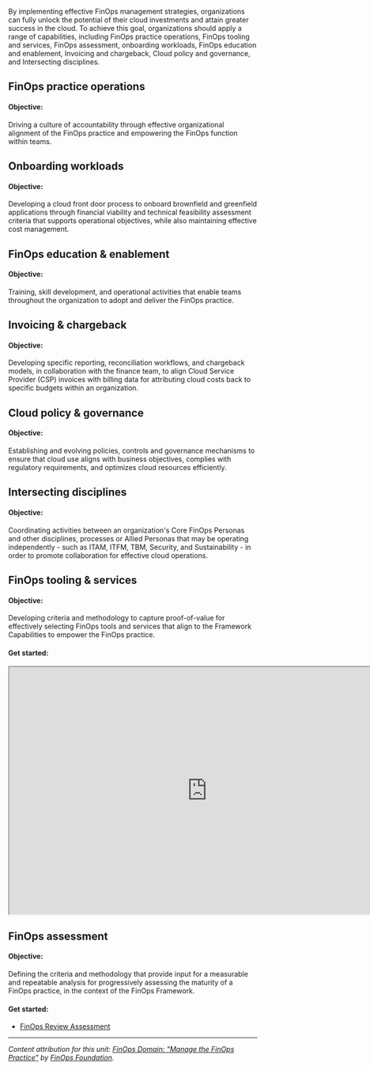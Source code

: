 By implementing effective FinOps management strategies, organizations can fully unlock the potential of their cloud investments and attain greater success in the cloud. To achieve this goal, organizations should apply a range of capabilities, including FinOps practice operations, FinOps tooling and services, FinOps assessment, onboarding workloads, FinOps education and enablement, Invoicing and chargeback, Cloud policy and governance, and Intersecting disciplines.

<!-- Video placeholder: Overview MS solutions the capabilities in this domain. -->

## FinOps practice operations

#### Objective:

Driving a culture of accountability through effective organizational alignment of the FinOps practice and empowering the FinOps function within teams. 

## Onboarding workloads

#### Objective:

Developing a cloud front door process to onboard brownfield and greenfield applications through financial viability and technical feasibility assessment criteria that supports operational objectives, while also maintaining effective cost management.

## FinOps education & enablement

#### Objective:

Training, skill development, and operational activities that enable teams throughout the organization to adopt and deliver the FinOps practice.

## Invoicing & chargeback

#### Objective:

Developing specific reporting, reconciliation workflows, and chargeback models, in collaboration with the finance team, to align Cloud Service Provider (CSP) invoices with billing data for attributing cloud costs back to specific budgets within an organization.

## Cloud policy & governance

#### Objective:

Establishing and evolving policies, controls and governance mechanisms to ensure that cloud use aligns with business objectives, complies with regulatory requirements, and optimizes cloud resources efficiently.

## Intersecting disciplines

#### Objective:

Coordinating activities between an organization's Core FinOps Personas and other disciplines, processes or Allied Personas that may be operating independently - such as ITAM, ITFM, TBM, Security, and Sustainability - in order to promote collaboration for effective cloud operations.

## FinOps tooling & services

#### Objective:

Developing criteria and methodology to capture proof-of-value for effectively selecting FinOps tools and services that align to the Framework Capabilities to empower the FinOps practice.

#### Get started:

<iframe title="FinOps on Azure Interactive Guides (approximately 1 hour, 15 minutes)." src="https://mslearn.cloudguides.com/guides/FinOps%20on%20Azure" width="800" height="500"></iframe>

## FinOps assessment

#### Objective:

Defining the criteria and methodology that provide input for a measurable and repeatable analysis for progressively assessing the maturity of a FinOps practice, in the context of the FinOps Framework.

#### Get started:

- [FinOps Review Assessment](/assessments/ad1c0f6b-396b-44a4-924b-7a4c778a13d3/)

----------

_Content attribution for this unit: [FinOps Domain: "Manage the FinOps Practice"](https://www.finops.org/framework/domains/manage-finops-practice/) by [FinOps Foundation](https://www.finops.org/)_.
